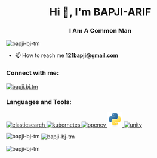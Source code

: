 <h1 align="center">Hi 👋, I'm BAPJI-ARIF</h1>
<h3 align="center">I Am A Common Man</h3>

<p align="left"> <img src="https://komarev.com/ghpvc/?username=bapji-bj-tm&label=Profile%20views&color=0e75b6&style=flat" alt="bapji-bj-tm" /> </p>

- 📫 How to reach me **121bapji@gmail.com**

<h3 align="left">Connect with me:</h3>
<p align="left">
<a href="https://fb.com/bapji.bj.tm" target="blank"><img align="center" src="https://raw.githubusercontent.com/rahuldkjain/github-profile-readme-generator/master/src/images/icons/Social/facebook.svg" alt="bapji.bj.tm" height="30" width="40" /></a>
</p>

<h3 align="left">Languages and Tools:</h3>
<p align="left"> <a href="https://www.elastic.co" target="_blank" rel="noreferrer"> <img src="https://www.vectorlogo.zone/logos/elastic/elastic-icon.svg" alt="elasticsearch" width="40" height="40"/> </a> <a href="https://kubernetes.io" target="_blank" rel="noreferrer"> <img src="https://www.vectorlogo.zone/logos/kubernetes/kubernetes-icon.svg" alt="kubernetes" width="40" height="40"/> </a> <a href="https://opencv.org/" target="_blank" rel="noreferrer"> <img src="https://www.vectorlogo.zone/logos/opencv/opencv-icon.svg" alt="opencv" width="40" height="40"/> </a> <a href="https://www.python.org" target="_blank" rel="noreferrer"> <img src="https://raw.githubusercontent.com/devicons/devicon/master/icons/python/python-original.svg" alt="python" width="40" height="40"/> </a> <a href="https://unity.com/" target="_blank" rel="noreferrer"> <img src="https://www.vectorlogo.zone/logos/unity3d/unity3d-icon.svg" alt="unity" width="40" height="40"/> </a> </p>

<p><img align="left" src="https://github-readme-stats.vercel.app/api/top-langs?username=bapji-bj-tm&show_icons=true&locale=en&layout=compact" alt="bapji-bj-tm" /></p>

<p>&nbsp;<img align="center" src="https://github-readme-stats.vercel.app/api?username=bapji-bj-tm&show_icons=true&locale=en" alt="bapji-bj-tm" /></p>

<p><img align="center" src="https://github-readme-streak-stats.herokuapp.com/?user=bapji-bj-tm&" alt="bapji-bj-tm" /></p>
